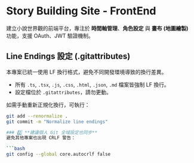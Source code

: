 # Story Building Site - FrontEnd

建立小說世界觀的前端平台，專注於 **時間軸管理**、**角色設定** 與 **畫布 (地圖繪製)** 功能，支援 OAuth、JWT 驗證機制。










## Line Endings 設定 (.gitattributes)

本專案已統一使用 LF 換行格式，避免不同開發環境導致的換行差異。

- 所有 `.ts`, `.tsx`, `.js`, `.css`, `.html`, `.json`, `.md` 檔案皆強制 LF 換行。
- 設定檔位於 `.gitattributes`，請勿更動。

如需手動重新正規化換行，可執行：

```bash
git add --renormalize .
git commit -m "Normalize line endings"

### 2️⃣ **建議個人 Git 全域設定也同步**
避免其他專案也出現 CRLF 警告：

```bash
git config --global core.autocrlf false
